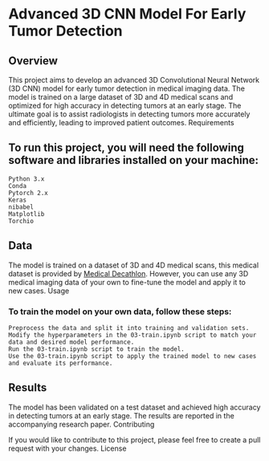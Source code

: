 # Advanced 3D CNN Model For Early Tumor Detection
## Overview

This project aims to develop an advanced 3D Convolutional Neural Network (3D CNN) model for early tumor detection in medical imaging data. The model is trained on a large dataset of 3D and 4D medical scans and optimized for high accuracy in detecting tumors at an early stage. The ultimate goal is to assist radiologists in detecting tumors more accurately and efficiently, leading to improved patient outcomes.
Requirements

## To run this project, you will need the following software and libraries installed on your machine:

    Python 3.x
    Conda
    Pytorch 2.x
    Keras
    nibabel
    Matplotlib
    Torchio

## Data

The model is trained on a dataset of 3D and 4D medical scans, this medical dataset is provided by [Medical Decathlon](http://medicaldecathlon.com/). However, you can use any 3D medical imaging data of your own to fine-tune the model and apply it to new cases.
Usage

### To train the model on your own data, follow these steps:

    Preprocess the data and split it into training and validation sets.
    Modify the hyperparameters in the 03-train.ipynb script to match your data and desired model performance.
    Run the 03-train.ipynb script to train the model.
    Use the 03-train.ipynb script to apply the trained model to new cases and evaluate its performance.

## Results

The model has been validated on a test dataset and achieved high accuracy in detecting tumors at an early stage. The results are reported in the accompanying research paper.
Contributing

If you would like to contribute to this project, please feel free to create a pull request with your changes.
License

